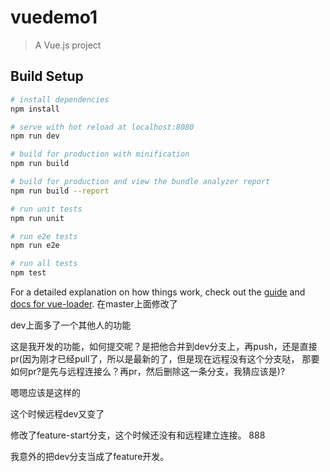 # vuedemo1

> A Vue.js project

## Build Setup

``` bash
# install dependencies
npm install

# serve with hot reload at localhost:8080
npm run dev

# build for production with minification
npm run build

# build for production and view the bundle analyzer report
npm run build --report

# run unit tests
npm run unit

# run e2e tests
npm run e2e

# run all tests
npm test
```

For a detailed explanation on how things work, check out the [guide](http://vuejs-templates.github.io/webpack/) and [docs for vue-loader](http://vuejs.github.io/vue-loader).
在master上面修改了

dev上面多了一个其他人的功能

这是我开发的功能，如何提交呢？是把他合并到dev分支上，再push，还是直接pr(因为刚才已经pull了，所以是最新的了，但是现在远程没有这个分支哒，
那要如何pr?是先与远程连接么？再pr，然后删除这一条分支，我猜应该是)?

嗯嗯应该是这样的

这个时候远程dev又变了

修改了feature-start分支，这个时候还没有和远程建立连接。
888


我意外的把dev分支当成了feature开发。
